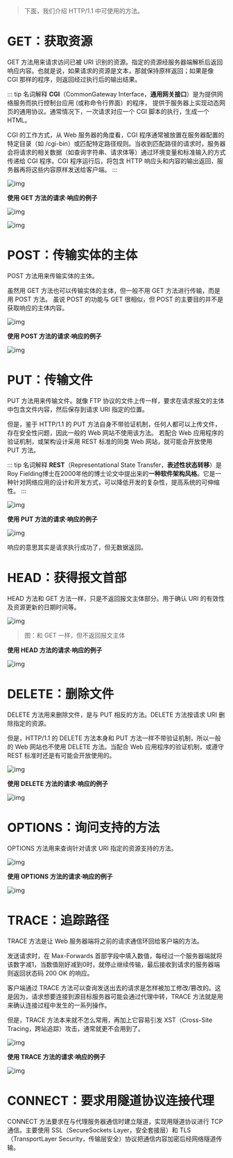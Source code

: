 > 下面，我们介绍 HTTP/1.1 中可使用的方法。

# GET：获取资源
GET 方法用来请求访问已被 URI 识别的资源。指定的资源经服务器端解析后返回响应内容。也就是说，如果请求的资源是文本，那就保持原样返回；如果是像 CGI 那样的程序，则返回经过执行后的输出结果。

::: tip 名词解释
**CGI**（CommonGateway Interface，**通用网关接口**）是为提供网络服务而执行控制台应用 (或称命令行界面）的程序，
提供于服务器上实现动态网页的通用协议。通常情况下，一次请求对应一个 CGI 脚本的执行，生成一个 HTML。

CGI 的工作方式，从 Web 服务器的角度看，CGI 程序通常被放置在服务器配置的特定目录（如 /cgi-bin）或匹配特定路径规则。当收到匹配路径的请求时，服务器会将请求的相关数据（如查询字符串、请求体等）通过环境变量和标准输入的方式传递给 CGI 程序。CGI 程序运行后，将包含 HTTP 响应头和内容的输出返回，服务器再将这些内容原样发送给客户端。
:::

![img](./assets/09.png)

**使用 GET 方法的请求·响应的例子**

![img](./assets/10.png)

![img](./assets/11.png)



# POST：传输实体的主体
POST 方法用来传输实体的主体。

虽然用 GET 方法也可以传输实体的主体，但一般不用 GET 方法进行传输，而是用 POST 方法。
虽说 POST 的功能与 GET 很相似，但 POST 的主要目的并不是获取响应的主体内容。

![img](./assets/12.png)

**使用 POST 方法的请求·响应的例子**

![img](./assets/13.png)



# PUT：传输文件
PUT 方法用来传输文件。就像 FTP 协议的文件上传一样，要求在请求报文的主体中包含文件内容，然后保存到请求 URI 指定的位置。

但是，鉴于 HTTP/1.1 的 PUT 方法自身不带验证机制，任何人都可以上传文件，存在安全性问题，因此一般的 Web 网站不使用该方法。
若配合 Web 应用程序的验证机制，或架构设计采用 REST 标准的同类 Web 网站，就可能会开放使用 PUT 方法。

::: tip 名词解释
**REST**（Representational State Transfer，**表述性状态转移**）是Roy Fielding博士在2000年他的博士论文中提出来的**一种软件架构风格**。它是一种针对网络应用的设计和开发方式，可以降低开发的复杂性，提高系统的可伸缩性。
:::

![img](./assets/14.png)

**使用 PUT 方法的请求·响应的例子**

![img](./assets/15.png)

响应的意思其实是请求执行成功了，但无数据返回。



# HEAD：获得报文首部
HEAD 方法和 GET 方法一样，只是不返回报文主体部分。用于确认 URI 的有效性及资源更新的日期时间等。

![img](./assets/16.png)
> 图：和 GET 一样，但不返回报文主体

**使用 HEAD 方法的请求·响应的例子**

![img](./assets/17.png)



# DELETE：删除文件
DELETE 方法用来删除文件，是与 PUT 相反的方法。DELETE 方法按请求 URI 删除指定的资源。

但是，HTTP/1.1 的 DELETE 方法本身和 PUT 方法一样不带验证机制，所以一般的 Web 网站也不使用 DELETE 方法。当配合 Web 应用程序的验证机制，或遵守 REST 标准时还是有可能会开放使用的。

![img](./assets/18.png)

**使用 DELETE 方法的请求·响应的例子**

![img](./assets/19.png)



# OPTIONS：询问支持的方法
OPTIONS 方法用来查询针对请求 URI 指定的资源支持的方法。

![img](./assets/20.png)

**使用 OPTIONS 方法的请求·响应的例子**

![img](./assets/21.png)



# TRACE：追踪路径
TRACE 方法是让 Web 服务器端将之前的请求通信环回给客户端的方法。

发送请求时，在 Max-Forwards 首部字段中填入数值，每经过一个服务器端就将该数字减1，当数值刚好减到0时，就停止继续传输，最后接收到请求的服务器端则返回状态码 200 OK 的响应。
  
客户端通过 TRACE 方法可以查询发送出去的请求是怎样被加工修改/篡改的。这是因为，请求想要连接到源目标服务器可能会通过代理中转，TRACE 方法就是用来确认连接过程中发生的一系列操作。

但是，TRACE 方法本来就不怎么常用，再加上它容易引发 XST（Cross-Site Tracing，跨站追踪）攻击，通常就更不会用到了。

![img](./assets/22.png)

**使用 TRACE 方法的请求·响应的例子**

![img](./assets/23.png)



# CONNECT：要求用隧道协议连接代理

CONNECT 方法要求在与代理服务器通信时建立隧道，实现用隧道协议进行 TCP 通信。主要使用 SSL（SecureSockets Layer，安全套接层）和 TLS（TransportLayer Security，传输层安全）协议把通信内容加密后经网络隧道传输。
